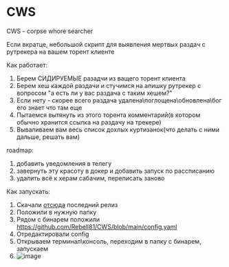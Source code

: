 # CWS
СWS - corpse whore searcher

Если вкратце, небольшой скрипт для выявления мертвых раздач с рутрекера на вашем торент клиенте

Как работает:
1) Берем СИДИРУЕМЫЕ разадчи из ващего торент клиента
2) Берем хеш каждой раздачи и стучимся на апишку рутрекер с вопросом "а есть ли у вас раздача с таким хешем?"
3) Если нету - скорее всего раздача удалена\поглощена\обновлена\бог его знает что там еще
4) Пытаемся вытянуть из этого торента комментарий(в котором обычно хранится ссылка на раздачу на трекере)
5) Вываливаем вам весь список дохлых куртизанок(что делать с ними дальше, решать вам)


roadmap:
1) добавить уведомления в телегу
2) завернуть эту красоту в докер и добавить запуск по рассписанию
3) удалить всё к херам сабачим, переписать заново


Как запускать:
1) Скачали [отсюда](https://github.com/Rebell81/CWS/releases) последний релиз
2) Положили в нужную папку
3) Рядом с бинарем положили https://github.com/Rebell81/CWS/blob/main/config.yaml
4) Отредактировали config
5) Открываем терминал\консоль, переходим в папку с бинарем, запускаем
6) ![image](https://github.com/Rebell81/CWS/assets/13855710/0133bbeb-77b3-42b4-997c-638f3b96c759)
